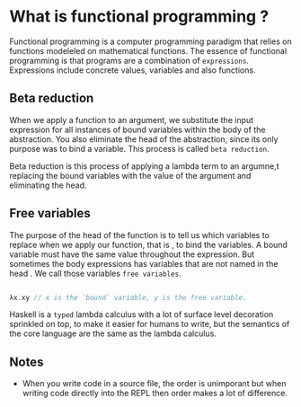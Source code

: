 # What is functional programming ?

Functional programming is a computer programming paradigm that relies on functions modeleled on mathematical functions.
The essence of functional programming is that programs are a combination of `expressions`.
Expressions include concrete values, variables and also functions.

## Beta reduction

When we apply a function to an argument, we substitute the input expression for all instances of bound variables
within the body of the abstraction. You also eliminate the head of the abstraction, since its only purpose was to bind a variable. This process is called `beta reduction`.

Beta reduction is this process of applying a lambda term to an argumne,t replacing the bound variables with the value of the argument and eliminating the head.

## Free variables

The purpose of the head of the function is to tell us which 
variables to replace when we apply our function, that is , to 
bind the variables. A bound variable must have the same value throughout the expression. But sometimes the body expressions has variables that are not named in the head . We call those variables `free variables`. 
```scala

λx.xy // x is the `bound` variable, y is the free variable.

```

Haskell is a `typed` lambda calculus with a lot of surface level decoration sprinkled on top, to make it easier for humans to write, but the semantics of the core language are the same as the lambda calculus.

## Notes

- When you write code in a source file, the order is unimporant but when writing code directly into the REPL then order makes a lot of difference.


